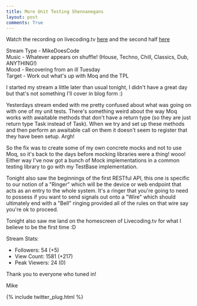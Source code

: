 ```yaml
---
title: More Unit Testing Shennanegans
layout: post
comments: True
---
```


Watch the recording on livecoding.tv [here](https://www.livecoding.tv/video/mikedoescode-presence-side-project-5/) and the second half [here](https://www.livecoding.tv/video/mikedoescode-presence-side-project-6/)

Stream Type - MikeDoesCode  
Music - Whatever appears on shuffle! (House, Techno, Chill, Classics, Dub, ANYTHING!)  
Mood - Recovering from an ill Tuesday  
Target - Work out what's up with Moq and the TPL

I started my stream a little later than usual tonight, I didn't have a great day but that's not something I'll cover in blog form :)  

Yesterdays stream ended with me pretty confused about what was going on with one of my unit tests. There's something weird about the way Moq works with awaitable methods that don't have a return type (so they are just return type Task instead of Task<something>). When we try and set up these methods and then perform an awaitable call on them it doesn't seem to register that they have been setup. Argh!

So the fix was to create some of my own concrete mocks and not to use Moq, so it's back to the days before mocking libraries were a thing! wooo! Either way I've now got a bunch of Mock implementations in a common testing library to go with my TestBase implementation.

Tonight also saw the beginnings of the first RESTful API, this one is specific to our notion of a "Ringer" which will be the device or web endpoint that acts as an entry to the whole system. It's a ringer that you're going to need to possess if you want to send signals out onto a "Wire" which should ultimately end with a "Bell" ringing provided all of the rules on that wire say you're ok to proceed.

Tonight also saw me land on the homescreen of Livecoding.tv for what I believe to be the first time :D 

Stream Stats:  
 - Followers: 54 (+5)   
 - View Count: 1581 (+217)    
 - Peak Viewers: 24 (0)  

Thank you to everyone who tuned in!

Mike

{% include twitter_plug.html %}